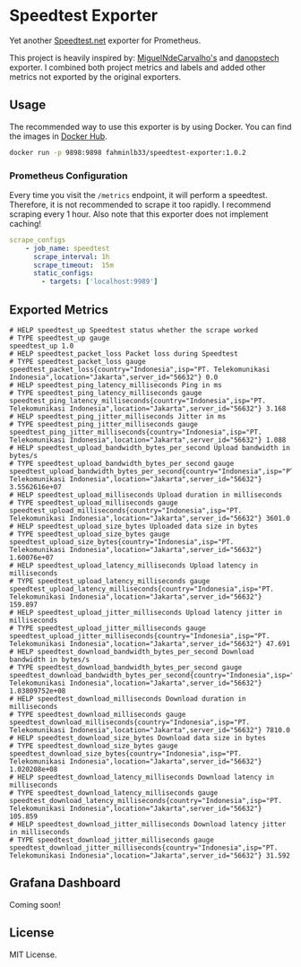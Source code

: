 # Speedtest Exporter

Yet another [Speedtest.net](https://www.speedtest.net/) exporter for Prometheus.

This project is heavily inspired by: [MiguelNdeCarvalho's](https://github.com/MiguelNdeCarvalho/speedtest-exporter) and [danopstech](https://github.com/danopstech/speedtest_exporter) exporter. I combined both project metrics and labels and added other metrics not exported by the original exporters.

## Usage

The recommended way to use this exporter is by using Docker. You can find the images in [Docker Hub](https://hub.docker.com/r/fahminlb33/speedtest-exporter).

```bash
docker run -p 9898:9898 fahminlb33/speedtest-exporter:1.0.2
```

### Prometheus Configuration

Every time you visit the `/metrics` endpoint, it will perform a speedtest. Therefore, it is not recommended to scrape it too rapidly. I recommend scraping every 1 hour. Also note that this exporter does not implement caching!

```yaml
scrape_configs
    - job_name: speedtest
      scrape_interval: 1h
      scrape_timeout:  15m
      static_configs:
        - targets: ['localhost:9989']
```

## Exported Metrics

```plain
# HELP speedtest_up Speedtest status whether the scrape worked
# TYPE speedtest_up gauge
speedtest_up 1.0
# HELP speedtest_packet_loss Packet loss during Speedtest
# TYPE speedtest_packet_loss gauge
speedtest_packet_loss{country="Indonesia",isp="PT. Telekomunikasi Indonesia",location="Jakarta",server_id="56632"} 0.0
# HELP speedtest_ping_latency_milliseconds Ping in ms
# TYPE speedtest_ping_latency_milliseconds gauge
speedtest_ping_latency_milliseconds{country="Indonesia",isp="PT. Telekomunikasi Indonesia",location="Jakarta",server_id="56632"} 3.168
# HELP speedtest_ping_jitter_milliseconds Jitter in ms
# TYPE speedtest_ping_jitter_milliseconds gauge
speedtest_ping_jitter_milliseconds{country="Indonesia",isp="PT. Telekomunikasi Indonesia",location="Jakarta",server_id="56632"} 1.088
# HELP speedtest_upload_bandwidth_bytes_per_second Upload bandwidth in bytes/s
# TYPE speedtest_upload_bandwidth_bytes_per_second gauge
speedtest_upload_bandwidth_bytes_per_second{country="Indonesia",isp="PT. Telekomunikasi Indonesia",location="Jakarta",server_id="56632"} 3.5562616e+07
# HELP speedtest_upload_milliseconds Upload duration in milliseconds
# TYPE speedtest_upload_milliseconds gauge
speedtest_upload_milliseconds{country="Indonesia",isp="PT. Telekomunikasi Indonesia",location="Jakarta",server_id="56632"} 3601.0
# HELP speedtest_upload_size_bytes Uploaded data size in bytes
# TYPE speedtest_upload_size_bytes gauge
speedtest_upload_size_bytes{country="Indonesia",isp="PT. Telekomunikasi Indonesia",location="Jakarta",server_id="56632"} 1.60076e+07
# HELP speedtest_upload_latency_milliseconds Upload latency in milliseconds
# TYPE speedtest_upload_latency_milliseconds gauge
speedtest_upload_latency_milliseconds{country="Indonesia",isp="PT. Telekomunikasi Indonesia",location="Jakarta",server_id="56632"} 159.897
# HELP speedtest_upload_jitter_milliseconds Upload latency jitter in milliseconds
# TYPE speedtest_upload_jitter_milliseconds gauge
speedtest_upload_jitter_milliseconds{country="Indonesia",isp="PT. Telekomunikasi Indonesia",location="Jakarta",server_id="56632"} 47.691
# HELP speedtest_download_bandwidth_bytes_per_second Download bandwidth in bytes/s
# TYPE speedtest_download_bandwidth_bytes_per_second gauge
speedtest_download_bandwidth_bytes_per_second{country="Indonesia",isp="PT. Telekomunikasi Indonesia",location="Jakarta",server_id="56632"} 1.03809752e+08
# HELP speedtest_download_milliseconds Download duration in milliseconds
# TYPE speedtest_download_milliseconds gauge
speedtest_download_milliseconds{country="Indonesia",isp="PT. Telekomunikasi Indonesia",location="Jakarta",server_id="56632"} 7810.0
# HELP speedtest_download_size_bytes Download data size in bytes
# TYPE speedtest_download_size_bytes gauge
speedtest_download_size_bytes{country="Indonesia",isp="PT. Telekomunikasi Indonesia",location="Jakarta",server_id="56632"} 1.020208e+08
# HELP speedtest_download_latency_milliseconds Download latency in milliseconds
# TYPE speedtest_download_latency_milliseconds gauge
speedtest_download_latency_milliseconds{country="Indonesia",isp="PT. Telekomunikasi Indonesia",location="Jakarta",server_id="56632"} 105.859
# HELP speedtest_download_jitter_milliseconds Download latency jitter in milliseconds
# TYPE speedtest_download_jitter_milliseconds gauge
speedtest_download_jitter_milliseconds{country="Indonesia",isp="PT. Telekomunikasi Indonesia",location="Jakarta",server_id="56632"} 31.592
```

## Grafana Dashboard

Coming soon!

## License

MIT License.
